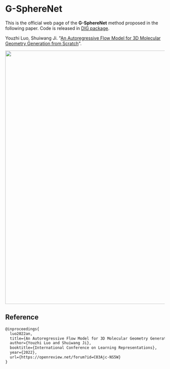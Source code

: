 # G-SphereNet

This is the official web page of the **G-SphereNet** method proposed in the following paper. Code is released in [DIG package](https://github.com/divelab/DIG/tree/dig-stable/examples/ggraph3D/G_SphereNet).

Youzhi Luo, Shuiwang Ji. "[An Autoregressive Flow Model for 3D Molecular Geometry Generation from Scratch](https://openreview.net/forum?id=C03Ajc-NS5W)".

<p align="center">
<img src="https://github.com/divelab/AIRS/blob/main/OpenMol/G-SphereNet/assets/gspherenet.png" width="800" class="center" alt=""/>
    <br/>
</p>

## Reference
```latex
@inproceedings{
  luo2022an,
  title={An Autoregressive Flow Model for 3D Molecular Geometry Generation from Scratch},
  author={Youzhi Luo and Shuiwang Ji},
  booktitle={International Conference on Learning Representations},
  year={2022},
  url={https://openreview.net/forum?id=C03Ajc-NS5W}
}
```